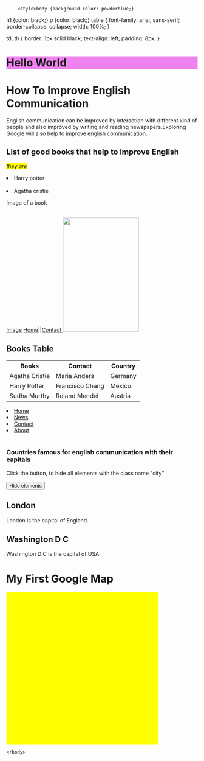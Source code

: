 
<html>
    <head>

        <style>body {background-color: powderblue;}
h1   {color: black;}
p    {color: black;}
        table {
    font-family: arial, sans-serif;
    border-collapse: collapse;
    width: 100%;
}

td, th {
    border: 1px solid black;
    text-align: left;
    padding: 8px;
}
        </style>
        <style>
ul1 {


    list-style-type: none;
    margin: 0;
    padding: 0;
    overflow: hidden;
    background-color: #333333;
}

li{
    float: left;
}

li a {
    display: block;
    color: white;
    text-align: center;
    padding: 16px;
    text-decoration: none;
}

li a:hover {
    background-color: #111111;
}

</style>
    </head>
    <body>
        <h1 style="background-color:violet;">Hello World</h1>
        <h1>How To Improve English Communication</h1>
        <p>English communication can be improved by interaction with different kind of people and also improved by writing and reading newspapers.Exploring Google will also help to improve english communication. </p>

   <h2 style="font-size:20px;">List of good books that help to improve English</h2>
   <p><i><mark>they are</mark></i></p>
       <ul2 style="list-style-type:square">
           <li>Harry potter </li><br />
           <li>Agatha cristie</li> </ul2>
           <p styl1e="color:purple">Image of a book</p><br />
            <a href="https://images.search.yahoo.com/yhs/search;_ylt=Awr9KRTPmHpb4zEAPlEPxQt.;_ylu=X3oDMTByNWU4cGh1BGNvbG8DZ3ExBHBvcwMxBHZ0aWQDBHNlYwNzYw--?p=books&fr=yhs-pty-pty_extension&hspart=pty&hsimp=yhs-pty_extension#id=0&iurl=http%3A%2F%2Fimg.talkandroid.com%2Fuploads%2F2013%2F11%2Fstack_of_books.jpg&action=click">Image</a>
            <a href="index.html">Home</a>||<a href="index2.html">Contact </a>
                <img src="image of books.jpg" width="200" height="300">

   <h2>Books Table</h2>

<table>
  <tr>
    <th>Books</th>
    <th>Contact</th>
    <th>Country</th>
  </tr>
  <tr>
    <td>Agatha Cristie</td>
    <td>Maria Anders</td>
    <td>Germany</td>
  </tr>
  <tr>
    <td>Harry Potter</td>
    <td>Francisco Chang</td>
    <td>Mexico</td>
  </tr>
  <tr>
    <td>Sudha Murthy</td>
    <td>Roland Mendel</td>
    <td>Austria</td>
  </tr>

</table>

<ul1>
  <li><a href="#home">Home</a></li>
  <li><a href="#news">News</a></li>
  <li><a href="#contact">Contact</a></li>
  <li><a href="#about">About</a></li>
</ul1><br />
   <h3>Countries famous for english communication with their capitals</h3><!--java script-->
<p>Click the button, to hide all elements with the class name "city"</p>

<button onclick="myFunction()">Hide elements</button>

<h2 class="city">London</h2>
<p>London is the capital of England.</p>

<h2 class="city">Washington D C</h2>
<p>Washington D C is the capital of USA.</p>
<script>
function myFunction() {
  var x = document.getElementsByClassName("city");
  for (var i = 0; i < x.length; i++) {
    x[i].style.display = "none";
  }
}
</script><!--java script-->
<h1>My First Google Map</h1>

<div id="map" style="width:400px;height:400px;background:yellow"></div>

<script>
function myMap() {
var mapOptions = {
    center: new google.maps.LatLng(51.5, -0.12),
    zoom: 10,
    mapTypeId: google.maps.MapTypeId.HYBRID
    }
var map = new google.maps.Map(document.getElementById("map"), mapOptions);
}
</script>

<script src="https://maps.googleapis.com/maps/api/js=myMap"></script>


    </body>

</html>
